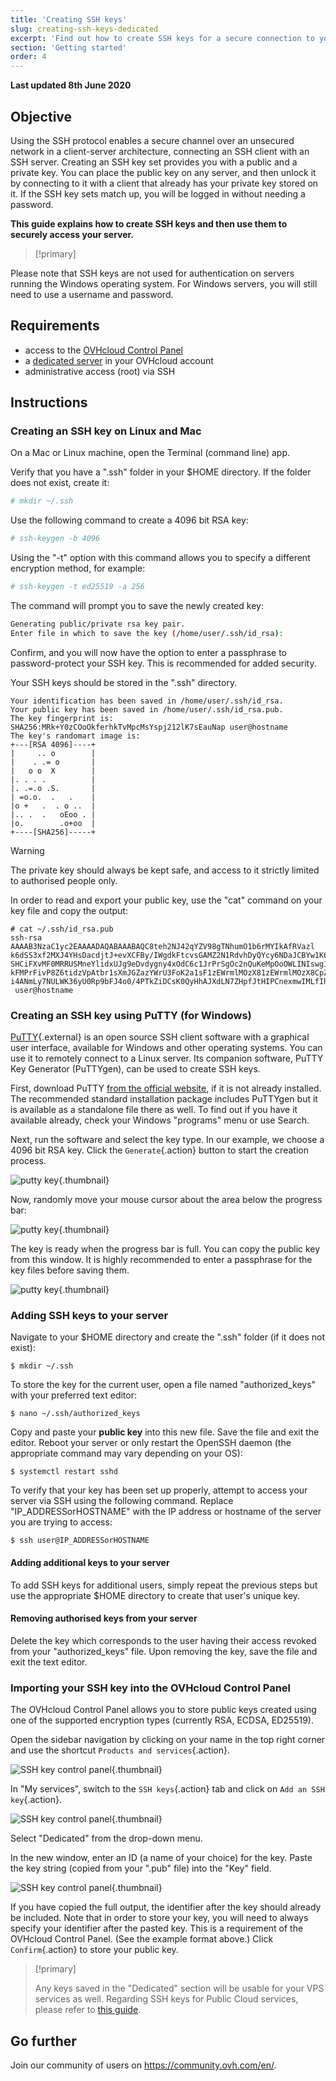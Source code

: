 ```yaml
---
title: 'Creating SSH keys'
slug: creating-ssh-keys-dedicated
excerpt: 'Find out how to create SSH keys for a secure connection to your dedicated server'
section: 'Getting started'
order: 4
---
```


**Last updated 8th June 2020**

## Objective

Using the SSH protocol enables a secure channel over an unsecured network in a client-server architecture, connecting an SSH client with an SSH server. Creating an SSH key set provides you with a public and a private key. You can place the public key on any server, and then unlock it by connecting to it with a client that already has your private key stored on it. If the SSH key sets match up, you will be logged in without needing a password.

**This guide explains how to create SSH keys and then use them to securely access your server.**

> [!primary]
>
Please note that SSH keys are not used for authentication on servers running the Windows operating system. For Windows servers, you will still need to use a username and password.
>

## Requirements

- access to the [OVHcloud Control Panel](https://www.ovh.com/auth/?action=gotomanager)
- a [dedicated server](https://www.ovh.co.uk/dedicated_servers/) in your OVHcloud account
- administrative access (root) via SSH

## Instructions

### Creating an SSH key on Linux and Mac

On a Mac or Linux machine, open the Terminal (command line) app.

Verify that you have a ".ssh" folder in your $HOME directory. If the folder does not exist, create it:

```sh
# mkdir ~/.ssh
```

Use the following command to create a 4096 bit RSA key:

```sh
# ssh-keygen -b 4096
```
Using the "-t" option with this command allows you to specify a different encryption method, for example:

```sh
# ssh-keygen -t ed25519 -a 256
```

The command will prompt you to save the newly created key:

```sh
Generating public/private rsa key pair.
Enter file in which to save the key (/home/user/.ssh/id_rsa):
```

Confirm, and you will now have the option to enter a passphrase to password-protect your SSH key. This is recommended for added security.

Your SSH keys should be stored in the ".ssh" directory.

```ssh
Your identification has been saved in /home/user/.ssh/id_rsa.
Your public key has been saved in /home/user/.ssh/id_rsa.pub.
The key fingerprint is:
SHA256:MRk+Y0zCOoOkferhkTvMpcMsYspj212lK7sEauNap user@hostname
The key's randomart image is:
+---[RSA 4096]----+
|     .. o        |
|    . .= o       |
|   o o  X        |
|. . . .          |
|. .=.o .S.       |
| =o.o.  .   .    |
|o +   .  . o ..  |
|.. .  .   oEoo . |
|o.        .o+oo  |
+----[SHA256]-----+
```

> [!warning]
>
> The private key should always be kept safe, and access to it strictly limited to authorised people only.
> 

In order to read and export your public key, use the "cat" command on your key file and copy the output:

```ssh
# cat ~/.ssh/id_rsa.pub
ssh-rsa AAAAB3NzaC1yc2EAAAADAQABAAABAQC8teh2NJ42qYZV98gTNhumO1b6rMYIkAfRVazl
k6dSS3xf2MXJ4YHsDacdjtJ+evXCFBy/IWgdkFtcvsGAMZ2N1RdvhDyQYcy6NDaJCBYw1K6Gv5fJ
SHCiFXvMF0MRRUSMneYlidxUJg9eDvdygny4xOdC6c1JrPrSgOc2nQuKeMpOoOWLINIswg1IIFVk
kFMPrFivP8Z6tidzVpAtbr1sXmJGZazYWrU3FoK2a1sF1zEWrmlMOzX81zEWrmlMOzX8CpZW8Rae
i4ANmLy7NULWK36yU0Rp9bFJ4o0/4PTkZiDCsK0QyHhAJXdLN7ZHpfJtHIPCnexmwIMLfIhCWhO5
 user@hostname
```

### Creating an SSH key using PuTTY (for Windows)

[PuTTY](https://putty.org/){.external} is an open source SSH client software with a graphical user interface, available for Windows and other operating systems. You can use it to remotely connect to a Linux server. Its companion software, PuTTY Key Generator (PuTTYgen), can be used to create SSH keys.

First, download PuTTY [from the official website](https://www.chiark.greenend.org.uk/~sgtatham/putty/latest.html), if it is not already installed. The recommended standard installation package includes PuTTYgen but it is available as a standalone file there as well. To find out if you have it available already, check your Windows "programs" menu or use Search.

Next, run the software and select the key type. In our example, we choose a 4096 bit RSA key. Click the `Generate`{.action} button to start the creation process.

![putty key](images/puttygen_01.png){.thumbnail}

Now, randomly move your mouse cursor about the area below the progress bar:

![putty key](images/puttygen_02.gif){.thumbnail}

The key is ready when the progress bar is full. You can copy the public key from this window. It is highly recommended to enter a passphrase for the key files before saving them.

![putty key](images/puttygen_03.png){.thumbnail}


### Adding SSH keys to your server

Navigate to your $HOME directory and create the ".ssh" folder (if it does not exist):

```ssh
$ mkdir ~/.ssh
```

To store the key for the current user, open a file named "authorized_keys" with your preferred text editor:

```ssh
$ nano ~/.ssh/authorized_keys
```

Copy and paste your **public key** into this new file. Save the file and exit the editor. Reboot your server or only restart the OpenSSH daemon (the appropriate command may vary depending on your OS):

```ssh
$ systemctl restart sshd
```

To verify that your key has been set up properly, attempt to access your server via SSH using the following command. Replace "IP_ADDRESSorHOSTNAME" with the IP address or hostname of the server you are trying to access:

```ssh
$ ssh user@IP_ADDRESSorHOSTNAME
```

#### Adding additional keys to your server

To add SSH keys for additional users, simply repeat the previous steps but use the appropriate $HOME directory to create that user's unique key.

#### Removing authorised keys from your server

Delete the key which corresponds to the user having their access revoked from your "authorized_keys" file. Upon removing the key, save the file and exit the text editor.

### Importing your SSH key into the OVHcloud Control Panel

The OVHcloud Control Panel allows you to store public keys created using one of the supported encryption types (currently RSA, ECDSA, ED25519). 

Open the sidebar navigation by clicking on your name in the top right corner and use the shortcut `Products and services`{.action}.

![SSH key control panel](images/SSH_keys_panel_1.png){.thumbnail}

In "My services", switch to the `SSH keys`{.action} tab and click on `Add an SSH key`{.action}.

![SSH key control panel](images/SSH_keys_panel_2.png){.thumbnail}

Select "Dedicated" from the drop-down menu.

In the new window, enter an ID (a name of your choice) for the key. Paste the key string (copied from your ".pub" file) into the "Key" field.

![SSH key control panel](images/SSH_keys_panel_3.png){.thumbnail}

If you have copied the full output, the identifier after the key should already be included. Note that in order to store your key, you will need to always specify your identifier after the pasted key. This is a requirement of the OVHcloud Control Panel. (See the example format above.) Click `Confirm`{.action} to store your public key.

> [!primary]
>
> Any keys saved in the "Dedicated" section will be usable for your VPS services as well. Regarding SSH keys for Public Cloud services, please refer to [this guide](../../public-cloud/create-ssh-keys).
>


## Go further

Join our community of users on <https://community.ovh.com/en/>.
